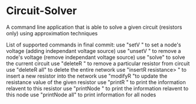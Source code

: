 # Circuit-Solver
A command line application that is able to solve a given circuit (resistors only) using approximation techniques

List of supported commands in final commit:
use "setV <nodeID> <voltage>" to set a node's voltage (adding independant voltage source)
use "unsetV <nodeID>" to remove a node's voltage (remove independant voltage source)
use "solve" to solve the current circuit
use "deleteR <name>" to remove a particular resistor from circuit
use "deleteR all" to delete the entire network
use "insertR <name> resistance> <nodeID> <nodeID>" to insert a new resistor into the network
use "modifyR <name> <resistance> "to update the resistance value of the given resistor
use "printR <name>" to print the information relavent to this resistor
use "printNode <nodeid>" to print the information relavent to this node
use "printNode all" to print information for all nodes
